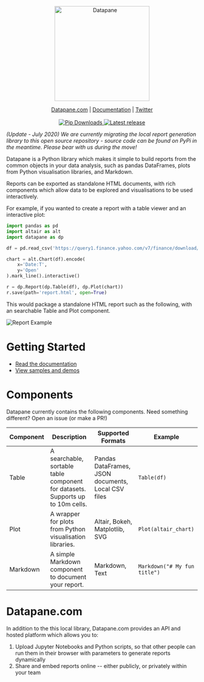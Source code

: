 <p align="center">
  <a href="https://datapane.com">
    <img src="https://datapane.com/static/datapane-logo-dark.png" width="250px" alt="Datapane" />
  </a>
</p>
<p align="center">
    <a href="https://datapane.com">Datapane.com</a> |
    <a href="https://docs.datapane.com">Documentation</a> |
    <a href="https://twitter.com/datapaneapp">Twitter</a>
    <br /><br />
    <a href="https://pypi.org/project/datapane/">
        <img src="https://img.shields.io/pypi/dm/datapane?label=pip%20downloads" alt="Pip Downloads" />
    </a>
    <a href="https://pypi.org/project/datapane/">
        <img src="https://img.shields.io/pypi/v/datapane?color=blue" alt="Latest release" />
    </a>
</p>

<i>(Update - July 2020) We are currently migrating the local report generation library to this open source repository - source code can be found on PyPi in the meantime. Please bear with us during the move! </i>

Datapane is a Python library which makes it simple to build reports from the common objects in your data analysis, such as pandas DataFrames, plots from Python visualisation libraries, and Markdown. 

Reports can be exported as standalone HTML documents, with rich components which allow data to be explored and visualisations to be used interactively.

For example, if you wanted to create a report with a table viewer and an interactive plot:

```python
import pandas as pd
import altair as alt
import datapane as dp

df = pd.read_csv('https://query1.finance.yahoo.com/v7/finance/download/GOOG?period2=1585222905&interval=1mo&events=history')

chart = alt.Chart(df).encode(
    x='Date:T',
    y='Open'
).mark_line().interactive()

r = dp.Report(dp.Table(df), dp.Plot(chart))
r.save(path='report.html', open=True)
```

This would package a standalone HTML report such as the following, with an searchable Table and Plot component.

![Report Example](https://i.imgur.com/RGp7RzM.png)


# Getting Started

- [Read the documentation](https://docs.datapane.com)
- [View samples and demos](https://github.com/datapane/datapane-demos/)

# Components

Datapane currently contains the following components. Need something different? Open an issue (or make a PR!) 

| Component | Description                                                                    | Supported Formats                                   | Example                                                                         |
|-----------|--------------------------------------------------------------------------------|-----------------------------------------------------|---------------------------------------------------------------------------------|
| Table     | A searchable, sortable table component for datasets. Supports up to 10m cells. | Pandas DataFrames, JSON documents, Local CSV files  | `Table(df)`                                                              |
| Plot      | A wrapper for plots from Python visualisation libraries.                       | Altair, Bokeh, Matplotlib, SVG |  `Plot(altair_chart)`
| Markdown  | A simple Markdown component to document your report.                           | Markdown, Text                                      | `Markdown("# My fun title")`                                              |

# Datapane.com

In addition to the this local library, Datapane.com provides an API and hosted platform which allows you to:

1. Upload Jupyter Notebooks and Python scripts, so that other people can run them in their browser with parameters to generate reports dynamically
2. Share and embed reports online -- either publicly, or privately within your team
